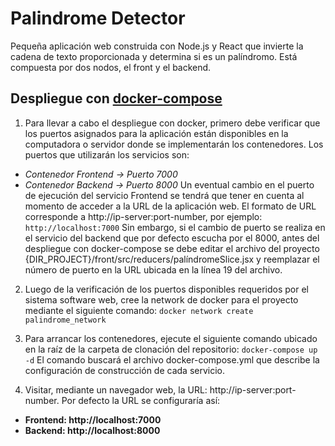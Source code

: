 # Palindrome Detector
Pequeña aplicación web construida con Node.js y React que invierte la cadena de texto proporcionada y determina si es un palíndromo.  Está compuesta por dos nodos, el front y el backend.

## Despliegue con [docker-compose](https://docs.docker.com/compose/)
1. Para llevar a cabo el despliegue con docker, primero debe verificar que los puertos asignados para la aplicación están disponibles en la computadora o servidor donde se implementarán los contenedores.  Los puertos que utilizarán los servicios son:
 - _Contenedor Frontend -> Puerto 7000_
 - _Contenedor Backend -> Puerto 8000_
Un eventual cambio en el puerto de ejecución del servicio Frontend se tendrá que tener en cuenta al momento de acceder a la URL de la aplicación web.  El formato de URL corresponde a http://ip-server:port-number, por ejemplo:
```http://localhost:7000```
Sin embargo, si el cambio de puerto se realiza en el servicio del backend que por defecto escucha por el 8000, antes del despliegue con docker-compose se debe editar el archivo del proyecto {DIR_PROJECT}/front/src/reducers/palíndromeSlice.jsx y reemplazar el número de puerto en la URL ubicada en la línea 19 del archivo.

2. Luego de la verificación de los puertos disponibles requeridos por el sistema software web, cree la network de docker para el proyecto mediante el siguiente comando: 
```docker network create palindrome_network```

3. Para arrancar los contenedores, ejecute el siguiente comando ubicado en la raíz de la carpeta de clonación del repositorio:
```docker-compose up -d```
El comando buscará el archivo docker-compose.yml que describe la configuración de construcción de cada servicio.

4. Visitar, mediante un navegador web, la URL: http://ip-server:port-number.  Por defecto la URL se configuraría así:
- **Frontend: http://localhost:7000**
- **Backend: http://localhost:8000**
